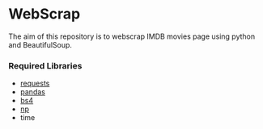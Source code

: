 # WebScrap

The aim of this repository is to webscrap IMDB movies page using python and BeautifulSoup.

### Required Libraries
- [requests](https://docs.python-requests.org/en/master/)
- [pandas](https://pandas.pydata.org/)
- [bs4](https://pypi.org/project/beautifulsoup4/)
- [np](https://numpy.org/install/)
- time
